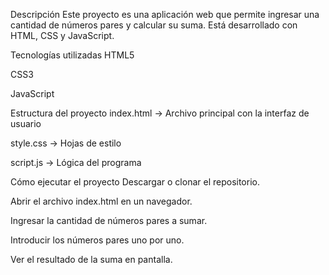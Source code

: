 Descripción
Este proyecto es una aplicación web que permite ingresar una cantidad de números pares y calcular su suma. Está desarrollado con HTML, CSS y JavaScript.

Tecnologías utilizadas
HTML5

CSS3

JavaScript

Estructura del proyecto
index.html → Archivo principal con la interfaz de usuario

style.css → Hojas de estilo

script.js → Lógica del programa

Cómo ejecutar el proyecto
Descargar o clonar el repositorio.

Abrir el archivo index.html en un navegador.

Ingresar la cantidad de números pares a sumar.

Introducir los números pares uno por uno.

Ver el resultado de la suma en pantalla.
